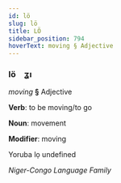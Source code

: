 ```yaml
---
id: lö
slug: lö
title: LÖ
sidebar_position: 794
hoverText: moving § Adjective
---
```


### lö&emsp;<span kind="abugida">ʓı</span>

*moving* **§** Adjective

**Verb**: to be moving/to go

**Noun**: movement

**Modifier**: moving

Yoruba lọ undefined

*Niger-Congo Language Family*